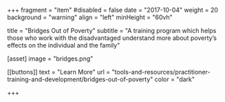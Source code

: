 +++
fragment = "item"
#disabled = false
date = "2017-10-04"
weight = 20
background = "warning"
align = "left"
minHeight = "60vh"

title = "Bridges Out of Poverty"
subtitle = "A training program which helps those who work with the disadvantaged understand more about poverty’s effects on the individual and the family"

[asset]
  image = "bridges.png"
  
[[buttons]]
  text = "Learn More"
  url = "tools-and-resources/practitioner-training-and-development/bridges-out-of-poverty"
  color = "dark"

+++



